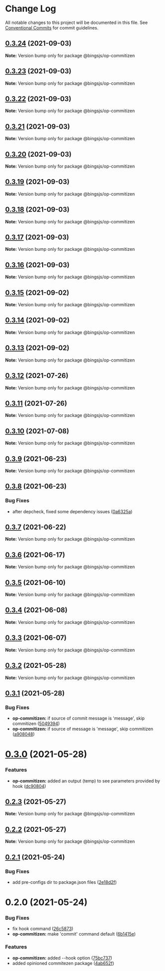 # Change Log

All notable changes to this project will be documented in this file.
See [Conventional Commits](https://conventionalcommits.org) for commit guidelines.

## [0.3.24](https://github.com/bingtimren/op-tools/compare/@bingsjs/op-commitizen@0.3.23...@bingsjs/op-commitizen@0.3.24) (2021-09-03)

**Note:** Version bump only for package @bingsjs/op-commitizen





## [0.3.23](https://github.com/bingtimren/op-tools/compare/@bingsjs/op-commitizen@0.3.22...@bingsjs/op-commitizen@0.3.23) (2021-09-03)

**Note:** Version bump only for package @bingsjs/op-commitizen





## [0.3.22](https://github.com/bingtimren/op-tools/compare/@bingsjs/op-commitizen@0.3.21...@bingsjs/op-commitizen@0.3.22) (2021-09-03)

**Note:** Version bump only for package @bingsjs/op-commitizen





## [0.3.21](https://github.com/bingtimren/op-tools/compare/@bingsjs/op-commitizen@0.3.20...@bingsjs/op-commitizen@0.3.21) (2021-09-03)

**Note:** Version bump only for package @bingsjs/op-commitizen





## [0.3.20](https://github.com/bingtimren/op-tools/compare/@bingsjs/op-commitizen@0.3.19...@bingsjs/op-commitizen@0.3.20) (2021-09-03)

**Note:** Version bump only for package @bingsjs/op-commitizen





## [0.3.19](https://github.com/bingtimren/op-tools/compare/@bingsjs/op-commitizen@0.3.18...@bingsjs/op-commitizen@0.3.19) (2021-09-03)

**Note:** Version bump only for package @bingsjs/op-commitizen





## [0.3.18](https://github.com/bingtimren/op-tools/compare/@bingsjs/op-commitizen@0.3.17...@bingsjs/op-commitizen@0.3.18) (2021-09-03)

**Note:** Version bump only for package @bingsjs/op-commitizen





## [0.3.17](https://github.com/bingtimren/op-tools/compare/@bingsjs/op-commitizen@0.3.16...@bingsjs/op-commitizen@0.3.17) (2021-09-03)

**Note:** Version bump only for package @bingsjs/op-commitizen





## [0.3.16](https://github.com/bingtimren/op-tools/compare/@bingsjs/op-commitizen@0.3.15...@bingsjs/op-commitizen@0.3.16) (2021-09-03)

**Note:** Version bump only for package @bingsjs/op-commitizen





## [0.3.15](https://github.com/bingtimren/op-tools/compare/@bingsjs/op-commitizen@0.3.14...@bingsjs/op-commitizen@0.3.15) (2021-09-02)

**Note:** Version bump only for package @bingsjs/op-commitizen





## [0.3.14](https://github.com/bingtimren/op-tools/compare/@bingsjs/op-commitizen@0.3.13...@bingsjs/op-commitizen@0.3.14) (2021-09-02)

**Note:** Version bump only for package @bingsjs/op-commitizen





## [0.3.13](https://github.com/bingtimren/op-tools/compare/@bingsjs/op-commitizen@0.3.12...@bingsjs/op-commitizen@0.3.13) (2021-09-02)

**Note:** Version bump only for package @bingsjs/op-commitizen





## [0.3.12](https://github.com/bingtimren/op-tools/compare/@bingsjs/op-commitizen@0.3.11...@bingsjs/op-commitizen@0.3.12) (2021-07-26)

**Note:** Version bump only for package @bingsjs/op-commitizen





## [0.3.11](https://github.com/bingtimren/op-tools/compare/@bingsjs/op-commitizen@0.3.10...@bingsjs/op-commitizen@0.3.11) (2021-07-26)

**Note:** Version bump only for package @bingsjs/op-commitizen





## [0.3.10](https://github.com/bingtimren/op-tools/compare/@bingsjs/op-commitizen@0.3.9...@bingsjs/op-commitizen@0.3.10) (2021-07-08)

**Note:** Version bump only for package @bingsjs/op-commitizen





## [0.3.9](https://github.com/bingtimren/op-tools/compare/@bingsjs/op-commitizen@0.3.8...@bingsjs/op-commitizen@0.3.9) (2021-06-23)

**Note:** Version bump only for package @bingsjs/op-commitizen





## [0.3.8](https://github.com/bingtimren/op-tools/compare/@bingsjs/op-commitizen@0.3.7...@bingsjs/op-commitizen@0.3.8) (2021-06-23)


### Bug Fixes

* after depcheck, fixed some dependency issues ([0a6325a](https://github.com/bingtimren/op-tools/commit/0a6325aa844ddd02159dbf540313219a84088848))





## [0.3.7](https://github.com/bingtimren/op-tools/compare/@bingsjs/op-commitizen@0.3.6...@bingsjs/op-commitizen@0.3.7) (2021-06-22)

**Note:** Version bump only for package @bingsjs/op-commitizen





## [0.3.6](https://github.com/bingtimren/op-tools/compare/@bingsjs/op-commitizen@0.3.5...@bingsjs/op-commitizen@0.3.6) (2021-06-17)

**Note:** Version bump only for package @bingsjs/op-commitizen





## [0.3.5](https://github.com/bingtimren/op-tools/compare/@bingsjs/op-commitizen@0.3.4...@bingsjs/op-commitizen@0.3.5) (2021-06-10)

**Note:** Version bump only for package @bingsjs/op-commitizen





## [0.3.4](https://github.com/bingtimren/op-tools/compare/@bingsjs/op-commitizen@0.3.3...@bingsjs/op-commitizen@0.3.4) (2021-06-08)

**Note:** Version bump only for package @bingsjs/op-commitizen





## [0.3.3](https://github.com/bingtimren/op-tools/compare/@bingsjs/op-commitizen@0.3.2...@bingsjs/op-commitizen@0.3.3) (2021-06-07)

**Note:** Version bump only for package @bingsjs/op-commitizen





## [0.3.2](https://github.com/bingtimren/op-tools/compare/@bingsjs/op-commitizen@0.3.1...@bingsjs/op-commitizen@0.3.2) (2021-05-28)

**Note:** Version bump only for package @bingsjs/op-commitizen





## [0.3.1](https://github.com/bingtimren/op-tools/compare/@bingsjs/op-commitizen@0.3.0...@bingsjs/op-commitizen@0.3.1) (2021-05-28)


### Bug Fixes

* **op-commitizen:** if source of commit message is 'message', skip commitizen ([5049394](https://github.com/bingtimren/op-tools/commit/5049394918b7ee1b81b09ec44dda4b65f8a06498))
* **op-commitizen:** if source of message is 'message', skip commitizen ([a908048](https://github.com/bingtimren/op-tools/commit/a908048184e79b68406797bd1f9feb7f59a07959))





# [0.3.0](https://github.com/bingtimren/op-tools/compare/@bingsjs/op-commitizen@0.2.3...@bingsjs/op-commitizen@0.3.0) (2021-05-28)


### Features

* **op-commitizen:** added an output (temp) to see parameters provided by hook ([dc90804](https://github.com/bingtimren/op-tools/commit/dc90804d59682d6539cea0a4ae00ec1ec9b417b5))





## [0.2.3](https://github.com/bingtimren/op-tools/compare/@bingsjs/op-commitizen@0.2.2...@bingsjs/op-commitizen@0.2.3) (2021-05-27)

**Note:** Version bump only for package @bingsjs/op-commitizen





## [0.2.2](https://github.com/bingtimren/op-tools/compare/@bingsjs/op-commitizen@0.2.1...@bingsjs/op-commitizen@0.2.2) (2021-05-27)

**Note:** Version bump only for package @bingsjs/op-commitizen





## [0.2.1](https://github.com/bingtimren/op-tools/compare/@bingsjs/op-commitizen@0.2.0...@bingsjs/op-commitizen@0.2.1) (2021-05-24)


### Bug Fixes

* add pre-configs dir to package.json files ([2e18d2f](https://github.com/bingtimren/op-tools/commit/2e18d2ffe03dd258249da4d40b125eb1ef56adac))





# 0.2.0 (2021-05-24)


### Bug Fixes

* fix hook command ([26c5873](https://github.com/bingtimren/op-tools/commit/26c587321d0241b349e2ef220c3e3d00644b12ea))
* **op-commitizen:** make 'commit' command default ([6b1415e](https://github.com/bingtimren/op-tools/commit/6b1415e7b2a11570ecd601da3b3599c2b36acd27))


### Features

* **op-commitizen:** added --hook option ([75bc737](https://github.com/bingtimren/op-tools/commit/75bc7377c32bb2fb771baa532d0e82f2b1d7221f))
* added opinioned commitezen package ([4ab652f](https://github.com/bingtimren/op-tools/commit/4ab652f59bc7ce34b1a48a0ef6947740fdcdfc84))
